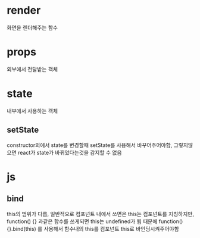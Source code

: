 # render

화면을 렌더해주는 함수

# props

외부에서 전달받는 객체

# state

내부에서 사용하는 객체

## setState

constructor외에서 state를 변경할때 setState를 사용해서 바꾸어주어야함, 그렇지않으면 react가 state가 바뀌었다는것을 감지할 수 없음

# js

## bind

this의 범위가 다름, 일반적으로 컴포넌트 내에서 쓰면은 this는 컴포넌트를 지칭하지만, function() {} 과같은 함수를 쓰게되면 this는 undefined가 됨
때문에 function() {}.bind(this) 를 사용해서 함수내의 this를 컴포넌트 this로 바인딩시켜주어야함
